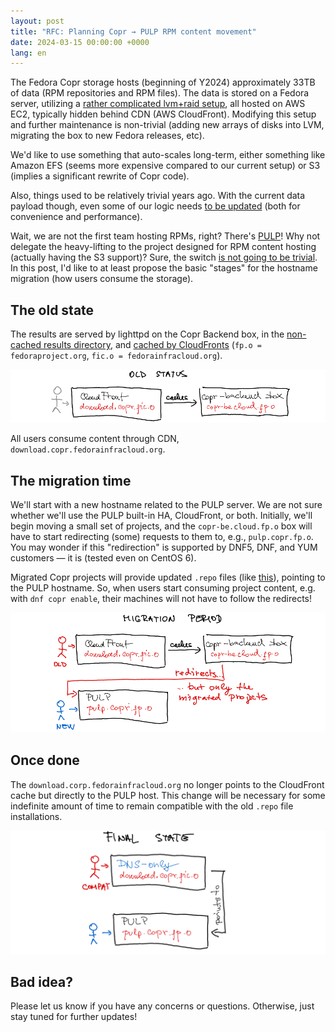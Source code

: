 ```yaml
---
layout: post
title: "RFC: Planning Copr → PULP RPM content movement"
date: 2024-03-15 00:00:00 +0000
lang: en
---
```


The Fedora Copr storage hosts (beginning of Y2024) approximately 33TB of
data (RPM repositories and RPM files).  The data is stored on a Fedora
server, utilizing a [rather complicated lvm+raid setup][raid], all hosted
on AWS EC2, typically hidden behind CDN (AWS CloudFront).  Modifying this
setup and further maintenance is non-trivial (adding new arrays of disks
into LVM, migrating the box to new Fedora releases, etc).

We'd like to use something that auto-scales long-term, either something
like Amazon EFS (seems more expensive compared to our current setup) or S3
(implies a significant rewrite of Copr code).

Also, things used to be relatively trivial years ago.  With the current
data payload though, even some of our logic needs [to be
updated][issues-copr] (both for convenience and performance).

Wait, we are not the first team hosting RPMs, right?  There's
[PULP][pulp-homepage]!  Why not delegate the heavy-lifting to the project
designed for RPM content hosting (actually having the S3 support)?  Sure,
the switch [is not going to be trivial][tracker].  In this post, I'd like
to at least propose the basic "stages" for the hostname migration (how
users consume the storage).


The old state
-------------

The results are served by lighttpd on the Copr Backend box, in the
[non-cached results directory][copr-backend-raw], and [cached by
CloudFronts][copr-backend-cdn] (`fp.o = fedoraproject.org`, `fic.o =
fedorainfracloud.org`).

![the diagram of the old flow](/images/pulp-content-hosting/old-state.png)

All users consume content through CDN,
`download.copr.fedorainfracloud.org`.

The migration time
------------------

We'll start with a new hostname related to the PULP server.  We are not
sure whether we'll use the PULP built-in HA, CloudFront, or both.
Initially, we'll begin moving a small set of projects, and the
`copr-be.cloud.fp.o` box will have to start redirecting
(some) requests to them to, e.g., `pulp.copr.fp.o`.  You may wonder if
this "redirection" is supported by DNF5, DNF, and YUM customers — it is
(tested even on CentOS 6).

Migrated Copr projects will provide updated `.repo` files (like
[this][example-repo]), pointing to the PULP hostname.  So, when users
start consuming project content, e.g. with `dnf copr enable`, their
machines will not have to follow the redirects!

![how things get redirected during migration time](/images/pulp-content-hosting/migration.png)


Once done
---------

The `download.corp.fedorainfracloud.org` no longer points to the
CloudFront cache but directly to the PULP host.  This change will be
necessary for some indefinite amount of time to remain compatible with the
old `.repo` file installations.

![the diagram for the new, after-migration flow](/images/pulp-content-hosting/final-state.png)


Bad idea?
---------

Please let us know if you have any concerns or questions.  Otherwise, just
stay tuned for further updates!


[tracker]: https://github.com/fedora-copr/copr/issues/2533
[issues-copr]: https://github.com/fedora-copr/copr/issues?q=is%3Aissue+is%3Aopen+label%3Apulp
[pulp-homepage]: https://pulpproject.org/
[copr-backend-raw]: https://copr-be.cloud.fedoraproject.org/results/
[copr-backend-cdn]: https://download.copr.fedorainfracloud.org/results/
[example-repo]: https://copr.fedorainfracloud.org/coprs/g/copr/copr/repo/fedora-rawhide/group_copr-copr-fedora-rawhide.repo
[raid]: https://pagure.io/fedora-infra/ansible/blob/5d5ec547ea386c3636f59b99e0546f10788705f1/f/inventory/group_vars/copr_back_aws#_51-59
